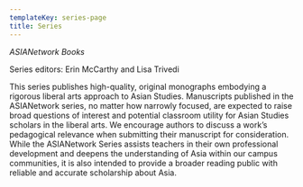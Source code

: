 ```yaml
---
templateKey: series-page
title: Series
---
```

_ASIANetwork Books_

Series editors: Erin McCarthy and Lisa Trivedi

This series publishes high-quality, original monographs embodying a rigorous liberal arts approach to Asian Studies. Manuscripts published in the ASIANetwork series, no matter how narrowly focused, are expected to raise broad questions of interest and potential classroom utility for Asian Studies scholars in the liberal arts. We encourage authors to discuss a work’s pedagogical relevance when submitting their manuscript for consideration. While the ASIANetwork Series assists teachers in their own professional development and deepens the understanding of Asia within our campus communities, it is also intended to provide a broader reading public with reliable and accurate scholarship about Asia.

